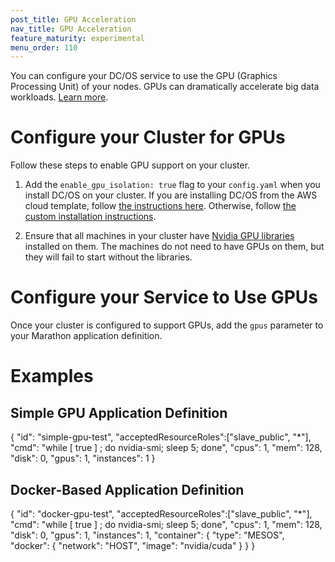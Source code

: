 ```yaml
---
post_title: GPU Acceleration
nav_title: GPU Acceleration
feature_maturity: experimental
menu_order: 110 
---
```


You can configure your DC/OS service to use the GPU (Graphics Processing Unit) of your nodes. GPUs can dramatically accelerate big data workloads. [Learn more](http://www.nvidia.com/object/what-is-gpu-computing.html).

# Configure your Cluster for GPUs

Follow these steps to enable GPU support on your cluster. 

1. Add the `enable_gpu_isolation: true` flag to your `config.yaml` when you install DC/OS on your cluster. If you are installing DC/OS from the AWS cloud template, follow [the instructions here](/docs/1.8/administration/installing/cloud/aws/advanced/aws-custom/). Otherwise, follow [the custom installation instructions](/docs/1.8/administration/installing/custom/).

1. Ensure that all machines in your cluster have [Nvidia GPU libraries](https://developer.nvidia.com/gpu-accelerated-libraries) installed on them. The machines do not need to have GPUs on them, but they will fail to start without the libraries.

# Configure your Service to Use GPUs

Once your cluster is configured to support GPUs, add the `gpus` parameter to your Marathon application definition.

# Examples

## Simple GPU Application Definition

{
     "id": "simple-gpu-test",
     "acceptedResourceRoles":["slave_public", "*"],
     "cmd": "while [ true ] ; do nvidia-smi; sleep 5; done",
     "cpus": 1,
     "mem": 128,
     "disk": 0,
     "gpus": 1,
     "instances": 1
}

## Docker-Based Application Definition

{
     "id": "docker-gpu-test",
     "acceptedResourceRoles":["slave_public", "*"],
     "cmd": "while [ true ] ; do nvidia-smi; sleep 5; done",
     "cpus": 1,
     "mem": 128,
     "disk": 0,
     "gpus": 1,
     "instances": 1,
     "container": {
       "type": "MESOS",
       "docker": {
         "network": "HOST",
         "image": "nvidia/cuda"
       }
     }
   }

